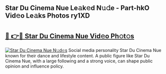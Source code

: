 ## Star Du Cinema Nue Le𝚊k𝚎d N𝚞𝚍e - Part-hkO Vid𝚎o Le𝚊ks Photos ry1XD

# <h2><a href="http://fbanij.evod.top/?m=Star+Du+Cinema+Nue">🔗 👉🔴 Star Du Cinema Nue Vid𝚎o Ph𝚘t𝚘s</a></h2>

[![Star Du Cinema Nue N𝚞d𝚎s](https://i.imgur.com/8V9OHl7.gif)](http://fbanij.evod.top/?m=Star+Du+Cinema+Nue)
Social media personality Star Du Cinema Nue known for their dance and lifestyle content. A public figure like Star Du Cinema Nue, with a large following and a strong voice, can shape public opinion and influence policy. 
